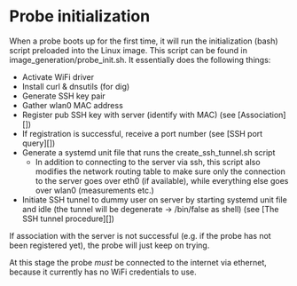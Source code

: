 # Probe initialization
When a probe boots up for the first time, it will run the initialization (bash)
script preloaded into the Linux image. This script can be found in
image_generation/probe_init.sh. It essentially does the following things:

- Activate WiFi driver
- Install curl & dnsutils (for dig)
- Generate SSH key pair
- Gather wlan0 MAC address
- Register pub SSH key with server (identify with MAC) (see [Association][])
- If registration is successful, receive a port number (see [SSH port query][])
- Generate a systemd unit file that runs the create_ssh_tunnel.sh script
    - In addition to connecting to the server via ssh, this script also modifies
      the network routing table to make sure only the connection to the server
      goes over eth0 (if available), while everything else goes over wlan0
      (measurements etc.)
- Initiate SSH tunnel to dummy user on server by starting systemd unit file and idle 
  (the tunnel will be degenerate -> /bin/false as shell) (see [The SSH tunnel procedure][])

If association with the server is not successful (e.g. if the probe has not
been registered yet), the probe will just keep on trying.

At this stage the probe *must* be connected to the internet via ethernet,
because it currently has no WiFi credentials to use.
